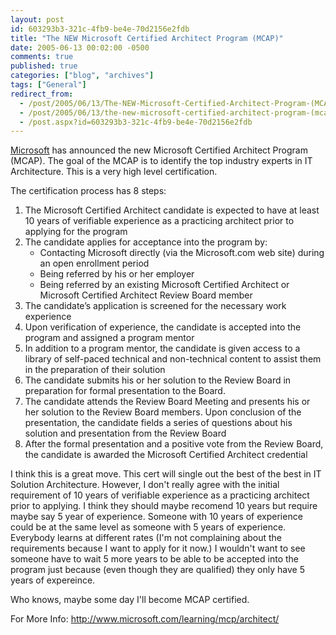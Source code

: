 ```yaml
---
layout: post
id: 603293b3-321c-4fb9-be4e-70d2156e2fdb
title: "The NEW Microsoft Certified Architect Program (MCAP)"
date: 2005-06-13 00:02:00 -0500
comments: true
published: true
categories: ["blog", "archives"]
tags: ["General"]
redirect_from: 
  - /post/2005/06/13/The-NEW-Microsoft-Certified-Architect-Program-(MCAP)
  - /post/2005/06/13/the-new-microsoft-certified-architect-program-(mcap)
  - /post.aspx?id=603293b3-321c-4fb9-be4e-70d2156e2fdb
---
```

<!-- more -->
<P><A title=Microsoft href="http://Microsoft.com" target=_blank>Microsoft</A> has announced the new Microsoft Certified Architect Program (MCAP). The goal of the MCAP is to identify the top industry experts in IT Architecture. This is a very high level certification.</P>
<P>The certification process has 8 steps:</P>
<OL>
<LI>The Microsoft Certified Architect candidate is expected to have at least 10 years of verifiable experience as a practicing architect prior to applying for the program 
<LI>The candidate applies for acceptance into the program by: 
<UL>
<LI>Contacting Microsoft directly (via the Microsoft.com web site) during an open enrollment period 
<LI>Being referred by his or her employer 
<LI>Being referred by an existing Microsoft Certified Architect or Microsoft Certified Architect Review Board member </LI></UL>
<LI>The candidate&#8217;s application is screened for the necessary work experience 
<LI>Upon verification of experience, the candidate is accepted into the program and assigned a program mentor 
<LI>In addition to a program mentor, the candidate is given access to a library of self-paced technical and non-technical content to assist them in the preparation of their solution 
<LI>The candidate submits his or her solution to the Review Board in preparation for formal presentation to the Board. 
<LI>The candidate attends the Review Board Meeting and presents his or her solution to the Review Board members. Upon conclusion of the presentation, the candidate fields a series of questions about his solution and presentation from the Review Board 
<LI>After the formal presentation and a positive vote from the Review Board, the candidate is awarded the Microsoft Certified Architect credential </LI></OL>
<P>I think this is a great move. This cert will single out the best of the best in IT Solution Architecture. However, I don't really agree with the initial requirement of 10 years of verifiable experience as a practicing architect prior to applying. I think they should maybe recomend 10 years but require maybe say 5 year of experience. Someone with&nbsp;10 years of experience could be at the same level as someone with 5 years of experience. Everybody learns at different rates (I'm not complaining about the requirements because I want to apply for it now.) I wouldn't want to see someone have to wait 5 more years to be able to be accepted into the program just because (even though they are qualified) they only have 5 years of expereince.</P>
<P>Who knows, maybe some day I'll become MCAP certified.</P>
<P>For More Info: <A href="http://www.microsoft.com/learning/mcp/architect/">http://www.microsoft.com/learning/mcp/architect/</A></P>
